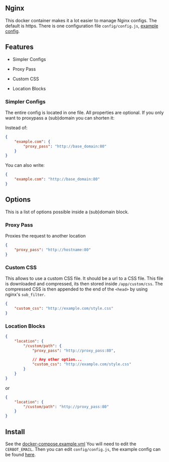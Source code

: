 ## Nginx

This docker container makes it a lot easier to manage Nginx configs.
The default is https.
There is one configuration file `config/config.js`, [example config](config/config.example.js).

## Features

-   Simpler Configs

-   Proxy Pass
-   Custom CSS
-   Location Blocks

### Simpler Configs

The entire config is located in one file.
All properties are optional.
If you only want to proxypass a (sub)domain you can shorten it:

Instead of:

```json
{
	"example.com": {
		"proxy_pass": "http://base_domain:80"
	}
}
```

You can also write:

```json
{
	"example.com": "http://base_domain:80"
}
```

## Options

This is a list of options possible inside a (sub)domain block.

### Proxy Pass

Proxies the request to another location

```json
{
	"proxy_pass": "http://hostname:80"
}
```

### Custom CSS

This allows to use a custom CSS file.
It should be a url to a CSS file.
This file is downloaded and compressed, its then stored inside `/app/custom/css`.
The compressed CSS is then appended to the end of the `<head>` by using nginx's `sub_filter`.

```json
{
	"custom_css": "http://example.com/style.css"
}
```

### Location Blocks

```json
{
	"location": {
		"/custom/path": {
			"proxy_pass": "http://proxy_pass:80",

			// Any other option...
			"custom_css": "http://example.com/style.css"
		}
	}
}
```

or

```json
{
	"location": {
		"/custom/path": "http://proxy_pass:80"
	}
}
```

## Install

See the [docker-compose.example.yml](docker-compose.example.yml)
You will need to edit the `CERBOT_EMAIL`.
Then you can edit `config/config.js`, the example config can be found [here](config/config.js).

```

```
